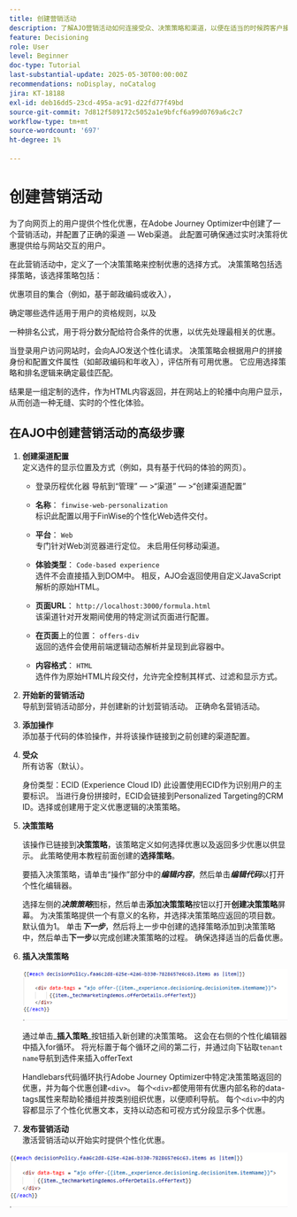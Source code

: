 ```yaml
---
title: 创建营销活动
description: 了解AJO营销活动如何连接受众、决策策略和渠道，以便在适当的时候跨客户接触点提供个性化优惠。
feature: Decisioning
role: User
level: Beginner
doc-type: Tutorial
last-substantial-update: 2025-05-30T00:00:00Z
recommendations: noDisplay, noCatalog
jira: KT-18188
exl-id: deb16dd5-23cd-495a-ac91-d22fd77f49bd
source-git-commit: 7d812f589172c5052a1e9bfcf6a99d0769a6c2c7
workflow-type: tm+mt
source-wordcount: '697'
ht-degree: 1%

---
```


# 创建营销活动

为了向网页上的用户提供个性化优惠，在Adobe Journey Optimizer中创建了一个营销活动，并配置了正确的渠道 — Web渠道。 此配置可确保通过实时决策将优惠提供给与网站交互的用户。

在此营销活动中，定义了一个决策策略来控制优惠的选择方式。 决策策略包括选择策略，该选择策略包括：

优惠项目的集合（例如，基于邮政编码或收入），

确定哪些选件适用于用户的资格规则，以及

一种排名公式，用于将分数分配给符合条件的优惠，以优先处理最相关的优惠。

当登录用户访问网站时，会向AJO发送个性化请求。 决策策略会根据用户的拼接身份和配置文件属性（如邮政编码和年收入），评估所有可用优惠。 它应用选择策略和排名逻辑来确定最佳匹配。

结果是一组定制的选件，作为HTML内容返回，并在网站上的轮播中向用户显示，从而创造一种无缝、实时的个性化体验。


## 在AJO中创建营销活动的高级步骤

1. **创建渠道配置**\
   定义选件的显示位置及方式（例如，具有基于代码的体验的网页）。
   - 登录历程优化器
导航到“管理” — >“渠道” — >“创建渠道配置”
   - **名称**： `finwise-web-personalization`\
     标识此配置以用于FinWise的个性化Web选件交付。

   - **平台**： `Web`\
     专门针对Web浏览器进行定位。 未启用任何移动渠道。

   - **体验类型**： `Code-based experience`\
     选件不会直接插入到DOM中。 相反，AJO会返回使用自定义JavaScript解析的原始HTML。

   - **页面URL**： `http://localhost:3000/formula.html`\
     该渠道针对开发期间使用的特定测试页面进行配置。

   - **在页面**&#x200B;上的位置： `offers-div`\
     返回的选件会使用前端逻辑动态解析并呈现到此容器中。

   - **内容格式**： `HTML`\
     选件作为原始HTML片段交付，允许完全控制其样式、过滤和显示方式。


2. **开始新的营销活动**\
   导航到营销活动部分，并创建新的计划营销活动。 正确命名营销活动。


3. **添加操作**\
   添加基于代码的体验操作，并将该操作链接到之前创建的渠道配置。



4. **受众**\
   所有访客（默认）。

   身份类型：ECID (Experience Cloud ID)
此设置使用ECID作为识别用户的主要标识。 当进行身份拼接时，ECID会链接到Personalized Targeting的CRM ID。选择或创建用于定义优惠逻辑的决策策略。

5. **决策策略**


   该操作已链接到&#x200B;**决策策略**，该策略定义如何选择优惠以及返回多少优惠以供显示。 此策略使用本教程前面创建的&#x200B;**选择策略**。

   要插入决策策略，请单击“操作”部分中的&#x200B;**_编辑内容_**，然后单击&#x200B;**_编辑代码_**&#x200B;以打开个性化编辑器。

   选择左侧的&#x200B;_&#x200B;**决策策略**&#x200B;_&#x200B;图标，然后单击&#x200B;**添加决策策略**&#x200B;按钮以打开&#x200B;**创建决策策略**&#x200B;屏幕。 为决策策略提供一个有意义的名称，并选择决策策略应返回的项目数。 默认值为1。
单击&#x200B;**_下一步_**，然后将上一步中创建的选择策略添加到决策策略中，然后单击&#x200B;**下一步**&#x200B;以完成创建决策策略的过程。 确保选择适当的后备优惠。

6. **插入决策策略**

   ![个性化编辑器](assets/personalization-editor.png)

   通过单击&#x200B;_&#x200B;**插入策略**&#x200B;_按钮插入新创建的决策策略。 这会在右侧的个性化编辑器中插入for循环。
将光标置于每个循环之间的第二行，并通过向下钻取`tenant name`导航到选件来插入offerText


   Handlebars代码循环执行Adobe Journey Optimizer中特定决策策略返回的优惠，并为每个优惠创建`<div>`。 每个`<div>`都使用带有优惠内部名称的data-tags属性来帮助轮播组并按类别组织优惠，以便顺利导航。 每个`<div>`中的内容都显示了个性化优惠文本，支持以动态和可视方式分段显示多个优惠。


7. **发布营销活动**\
   激活营销活动以开始实时提供个性化优惠。

![img](assets/personalization-editor.png)
